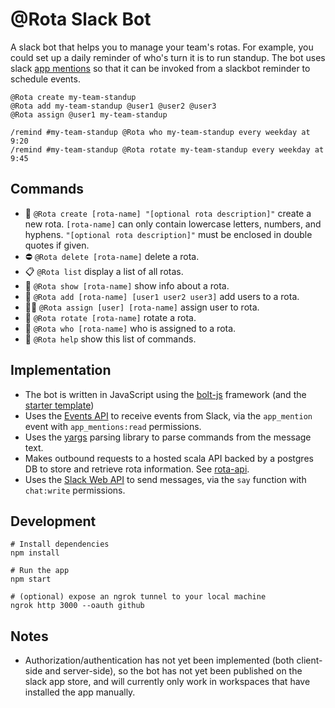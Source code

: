 # @Rota Slack Bot

A slack bot that helps you to manage your team's rotas. For example, you could set up a daily reminder of who's turn it is to run standup. The bot uses slack [app mentions](https://api.slack.com/events/app_mention) so that it can be invoked from a slackbot reminder to schedule events.

```
@Rota create my-team-standup
@Rota add my-team-standup @user1 @user2 @user3
@Rota assign @user1 my-team-standup

/remind #my-team-standup @Rota who my-team-standup every weekday at 9:20
/remind #my-team-standup @Rota rotate my-team-standup every weekday at 9:45
```

## Commands
- 🎨  `@Rota create [rota-name] "[optional rota description]"` create a new rota. `[rota-name]` can only contain lowercase letters, numbers, and hyphens. `"[optional rota description]"` must be enclosed in double quotes if given.
- ⛔  `@Rota delete [rota-name]` delete a rota.
- 📋  `@Rota list` display a list of all rotas.
- 👀  `@Rota show [rota-name]` show info about a rota.
- 👥  `@Rota add [rota-name] [user1 user2 user3]` add users to a rota.
- 🙋‍♀️  `@Rota assign [user] [rota-name]` assign user to rota.
- 🔄  `@Rota rotate [rota-name]` rotate a rota.
- 🔔  `@Rota who [rota-name]` who is assigned to a rota.
- 💁  `@Rota help` show this list of commands.

## Implementation
- The bot is written in JavaScript using the [bolt-js](https://github.com/slackapi/bolt-js) framework (and the [starter template](https://github.com/slack-samples/bolt-js-starter-template))
- Uses the [Events API](https://api.slack.com/events-api) to receive events from Slack, via the `app_mention` event with `app_mentions:read` permissions.
- Uses the [yargs](https://github.com/yargs/yargs-parser) parsing library to parse commands from the message text.
- Makes outbound requests to a hosted scala API backed by a postgres DB to store and retrieve rota information. See [rota-api](https://github.com/RussellYeo/rota-api).
- Uses the [Slack Web API](https://api.slack.com/web) to send messages, via the `say` function with `chat:write` permissions.


## Development
```shell
# Install dependencies
npm install

# Run the app
npm start

# (optional) expose an ngrok tunnel to your local machine
ngrok http 3000 --oauth github
```

## Notes
- Authorization/authentication has not yet been implemented (both client-side and server-side), so the bot has not yet been published on the slack app store, and will currently only work in workspaces that have installed the app manually.